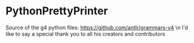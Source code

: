 # PythonPrettyPrinter

Source of the g4 python files: https://github.com/antlr/grammars-v4
\n
I'd like to say a special thank you to all his creators and contributors
